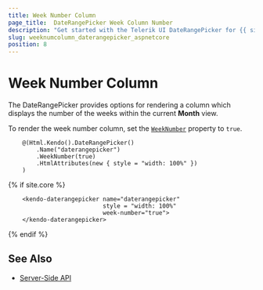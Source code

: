 ```yaml
---
title: Week Number Column
page_title:  DateRangePicker Week Column Number
description: "Get started with the Telerik UI DateRangePicker for {{ site.framework }} and learn how to render a column for the number of weeks within the current month."
slug: weeknumcolumn_daterangepicker_aspnetcore
position: 8
---
```


# Week Number Column

The DateRangePicker provides options for rendering a column which displays the number of the weeks within the current **Month** view.

To render the week number column, set the [`WeekNumber`](/api/kendo.mvc.ui.fluent/daterangepickerbuilder#weeknumbersystemboolean) property to `true`.

```HtmlHelper
    @(Html.Kendo().DateRangePicker()
        .Name("daterangepicker")
        .WeekNumber(true)
        .HtmlAttributes(new { style = "width: 100%" })
    )
```
{% if site.core %}
```TagHelper
    <kendo-daterangepicker name="daterangepicker"
                           style = "width: 100%"
                           week-number="true">
    </kendo-daterangepicker>
```    
{% endif %}

## See Also

* [Server-Side API](/api/daterangepicker)
